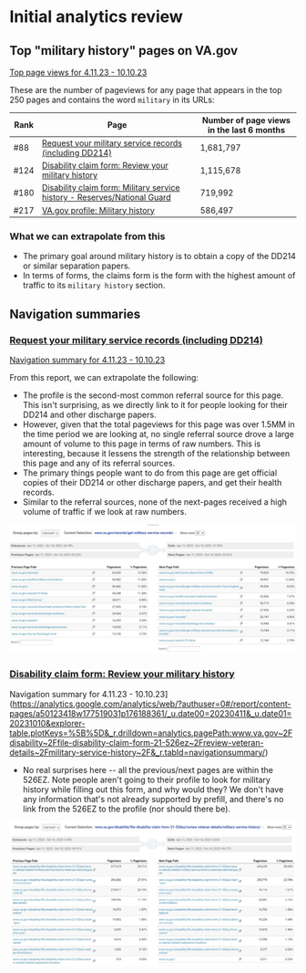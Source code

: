 # Initial analytics review

## Top "military history" pages on VA.gov

[Top page views for 4.11.23 - 10.10.23](https://analytics.google.com/analytics/web/?authuser=0#/report/content-pages/a50123418w177519031p176188361/_u.date00=20230411&_u.date01=20231010&explorer-table.plotKeys=%5B%5D&explorer-table.rowStart=0&explorer-table.rowCount=250/)

These are the number of pageviews for any page that appears in the top 250 pages and contains the word `military` in its URLs:

|Rank|Page|Number of page views in the last 6 months|
|---------|---------|----------|
|#88|[Request your military service records (including DD214)](www.va.gov/records/get-military-service-records/)|1,681,797|
|#124|[Disability claim form: Review your military history](www.va.gov/disability/file-disability-claim-form-21-526ez/review-veteran-details/military-service-history/)|1,115,678|
|#180|[Disability claim form: Military service history - Reserves/National Guard](www.va.gov/disability/file-disability-claim-form-21-526ez/review-veteran-details/military-service-history/reserves-national-guard/)|719,992|
|#217|[VA.gov profile: Military history](www.va.gov/profile/military-information/)|586,497|

### What we can extrapolate from this

- The primary goal around military history is to obtain a copy of the DD214 or similar separation papers.
- In terms of forms, the claims form is the form with the highest amount of traffic to its `military history` section.

## Navigation summaries

### [Request your military service records (including DD214)](www.va.gov/records/get-military-service-records/)

[Navigation summary for 4.11.23 - 10.10.23](https://analytics.google.com/analytics/web/?authuser=0#/report/content-pages/a50123418w177519031p176188361/_u.date00=20230411&_u.date01=20231010&explorer-table.plotKeys=%5B%5D&_r.drilldown=analytics.pagePath:www.va.gov~2Frecords~2Fget-military-service-records~2F&_r.tabId=navigationsummary/)

From this report, we can extrapolate the following:

- The profile is the second-most common referral source for this page. This isn't surprising, as we directly link to it for people looking for their DD214 and other discharge papers.
- However, given that the total pageviews for this page was over 1.5MM in the time period we are looking at, no single referral source drove a large amount of volume to this page in terms of raw numbers. This is interesting, because it lessens the strength of the relationship between this page and any of its referral sources.
- The primary things people want to do from this page are get official copies of their DD214 or other discharge papers, and get their health records.
- Similar to the referral sources, none of the next-pages received a high volume of traffic if we look at raw numbers.

![Navigation summary for military service record content page 4.11.23 - 10.10.23](https://github.com/department-of-veterans-affairs/va.gov-team/blob/master/products/identity-personalization/profile/military-information/discovery-and-research/2023-09-enhanced-military-info-mvp/images/Navigation%20summary_get%20your%20military%20service%20records%20content%20page.jpeg)

### [Disability claim form: Review your military history](www.va.gov/disability/file-disability-claim-form-21-526ez/review-veteran-details/military-service-history/)

Navigation summary for 4.11.23 - 10.10.23](https://analytics.google.com/analytics/web/?authuser=0#/report/content-pages/a50123418w177519031p176188361/_u.date00=20230411&_u.date01=20231010&explorer-table.plotKeys=%5B%5D&_r.drilldown=analytics.pagePath:www.va.gov~2Fdisability~2Ffile-disability-claim-form-21-526ez~2Freview-veteran-details~2Fmilitary-service-history~2F&_r.tabId=navigationsummary/)

- No real surprises here -- all the previous/next pages are within the 526EZ. Note people aren't going to their profile to look for military history while filling out this form, and why would they? We don't have any information that's not already supported by prefill, and there's no link from the 526EZ to the profile (nor should there be).

![Navigation summary for 526EZ review military service 4.11.23 - 10.10.23](https://github.com/department-of-veterans-affairs/va.gov-team/blob/master/products/identity-personalization/profile/military-information/discovery-and-research/2023-09-enhanced-military-info-mvp/images/Navigation%20summary_526EZ%20military%20history.jpeg)
